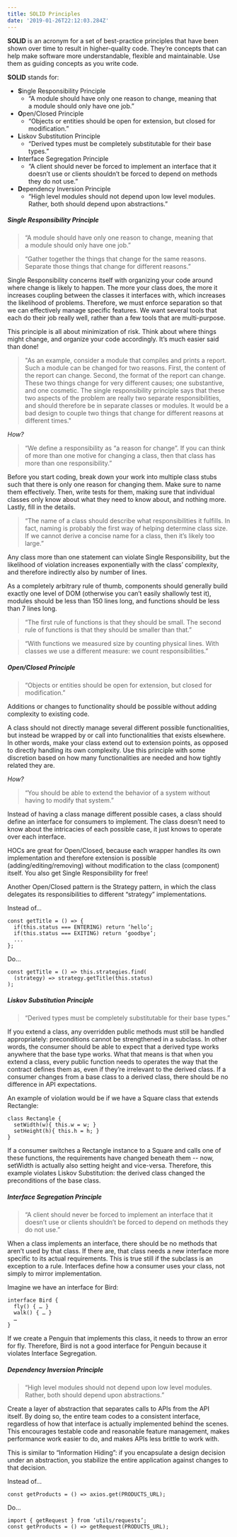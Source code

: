 ```yaml
---
title: SOLID Principles
date: '2019-01-26T22:12:03.284Z'
---
```


**SOLID** is an acronym for a set of best-practice principles that have been shown over time to result in higher-quality code. They’re concepts that can help make software more understandable, flexible and maintainable. Use them as guiding concepts as you write code.

**SOLID** stands for:

- **S**ingle Responsibility Principle
    - “A module should have only one reason to change, meaning that a module should only have one job.”
- **O**pen/Closed Principle
    - “Objects or entities should be open for extension, but closed for modification.”
- **L**iskov Substitution Principle
    - “Derived types must be completely substitutable for their base types.”
- **I**nterface Segregation Principle
    - “A client should never be forced to implement an interface that it doesn’t use or clients shouldn’t be forced to depend on methods they do not use.”
- **D**ependency Inversion Principle
    - “High level modules should not depend upon low level modules. Rather, both should depend upon abstractions.”

##### Single Responsibility Principle

> “A module should have only one reason to change, meaning that a module should only have one job.”

> “Gather together the things that change for the same reasons. Separate those things that change for different reasons.”

Single Responsibility concerns itself with organizing your code around where change is likely to happen. The more your class does, the more it increases coupling between the classes it interfaces with, which increases the likelihood of problems. Therefore, we must enforce separation so that we can effectively manage specific features. We want several tools that each do their job really well, rather than a few tools that are multi-purpose.

This principle is all about minimization of risk. Think about where things might change, and organize your code accordingly. It’s much easier said than done!

> "As an example, consider a module that compiles and prints a report. Such a module can be changed for two reasons. First, the content of the report can change. Second, the format of the report can change. These two things change for very different causes; one substantive, and one cosmetic. The single responsibility principle says that these two aspects of the problem are really two separate responsibilities, and should therefore be in separate classes or modules. It would be a bad design to couple two things that change for different reasons at different times."

_How?_

> “We define a responsibility as “a reason for change”. If you can think of more than one motive for changing a class, then that class has more than one responsibility.”

Before you start coding, break down your work into multiple class stubs such that there is only one reason for changing them. Make sure to name them effectively. Then, write tests for them, making sure that individual classes only know about what they need to know about, and nothing more. Lastly, fill in the details.

> “The name of a class should describe what responsibilities it fulfills. In fact, naming is probably the first way of helping determine class size. If we cannot derive a concise name for a class, then it’s likely too large.”

Any class more than one statement can violate Single Responsibility, but the likelihood of violation increases exponentially with the class’ complexity, and therefore indirectly also by number of lines.

As a completely arbitrary rule of thumb, components should generally build exactly one level of DOM (otherwise you can’t easily shallowly test it), modules should be less than 150 lines long, and functions should be less than 7 lines long.  
  

> “The first rule of functions is that they should be small. The second rule of functions is that they should be smaller than that.”

> “With functions we measured size by counting physical lines. With classes we use a different measure: we count responsibilities.”

<!-- // TODO: example -->


##### Open/Closed Principle

> “Objects or entities should be open for extension, but closed for modification.”

Additions or changes to functionality should be possible without adding complexity to existing code.

A class should not directly manage several different possible functionalities, but instead be wrapped by or call into functionalities that exists elsewhere. In other words, make your class extend out to extension points, as opposed to directly handling its own complexity. Use this principle with some discretion based on how many functionalities are needed and how tightly related they are.

_How?_

> “You should be able to extend the behavior of a system without having to modify that system.”

Instead of having a class manage different possible cases, a class should define an interface for consumers to implement. The class doesn’t need to know about the intricacies of each possible case, it just knows to operate over each interface.

HOCs are great for Open/Closed, because each wrapper handles its own implementation and therefore extension is possible (adding/editing/removing) without modification to the class (component) itself. You also get Single Responsibility for free!

Another Open/Closed pattern is the Strategy pattern, in which the class delegates its responsibilities to different “strategy” implementations.

 

Instead of…
```
const getTitle = () => {
  if(this.status === ENTERING) return ‘hello’;
  if(this.status === EXITING) return ‘goodbye’;
  ...
};
```

Do…
```
const getTitle = () => this.strategies.find(
  (strategy) => strategy.getTitle(this.status)
);
```

##### Liskov Substitution Principle

> “Derived types must be completely substitutable for their base types.”

If you extend a class, any overridden public methods must still be handled appropriately: preconditions cannot be strengthened in a subclass. In other words, the consumer should be able to expect that a derived type works anywhere that the base type works. What that means is that when you extend a class, every public function needs to operates the way that the contract defines them as, even if they’re irrelevant to the derived class. If a consumer changes from a base class to a derived class, there should be no difference in API expectations.

 
 An example of violation would be if we have a Square class that extends Rectangle:
```
class Rectangle {
  setWidth(w){ this.w = w; }
  setHeight(h){ this.h = h; }
}
```

If a consumer switches a Rectangle instance to a Square and calls one of these functions, the requirements have changed beneath them -- now, setWidth is actually also setting height and vice-versa. Therefore, this example violates Liskov Substitution: the derived class changed the preconditions of the base class.


##### Interface Segregation Principle

> “A client should never be forced to implement an interface that it doesn’t use or clients shouldn’t be forced to depend on methods they do not use.”

When a class implements an interface, there should be no methods that aren’t used by that class. If there are, that class needs a new interface more specific to its actual requirements. This is true still if the subclass is an exception to a rule. Interfaces define how a consumer uses your class, not simply to mirror implementation.

Imagine we have an interface for Bird:
```
interface Bird {
  fly() { … }
  walk() { … }
  …
}
```

If we create a Penguin that implements this class, it needs to throw an error for fly.
Therefore, Bird is not a good interface for Penguin because it violates Interface Segregation.


##### Dependency Inversion Principle

> “High level modules should not depend upon low level modules. Rather, both should depend upon abstractions.”

Create a layer of abstraction that separates calls to APIs from the API itself. By doing so, the entire team codes to a consistent interface, regardless of how that interface is actually implemented behind the scenes. This encourages testable code and reasonable feature management, makes performance work easier to do, and makes APIs less brittle to work with.

This is similar to “Information Hiding”: if you encapsulate a design decision under an abstraction, you stabilize the entire application against changes to that decision.

 
 Instead of...
```
const getProducts = () => axios.get(PRODUCTS_URL);
```

Do...
```
import { getRequest } from ‘utils/requests’;
const getProducts = () => getRequest(PRODUCTS_URL);
```